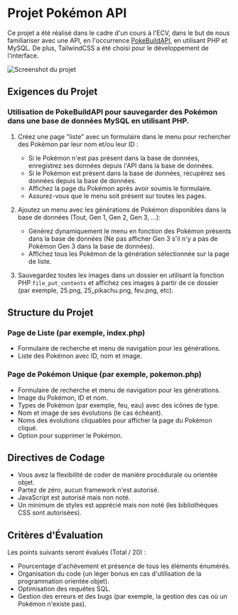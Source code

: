 # Projet Pokémon API

Ce projet a été réalisé dans le cadre d'un cours à l'ECV, dans le but de nous familiariser avec une API, en l'occurrence [PokeBuildAPI](https://pokebuildapi.fr/api/v1), en utilisant PHP et MySQL. De plus, TailwindCSS a été choisi pour le développement de l'interface.

![Screenshot du projet](https://i.imgur.com/Ok8MVjj.png)

## Exigences du Projet

### Utilisation de PokeBuildAPI pour sauvegarder des Pokémon dans une base de données MySQL en utilisant PHP.
1. Créez une page "liste" avec un formulaire dans le menu pour rechercher des Pokémon par leur nom et/ou leur ID :
   - Si le Pokémon n'est pas présent dans la base de données, enregistrez ses données depuis l'API dans la base de données.
   - Si le Pokémon est présent dans la base de données, récupérez ses données depuis la base de données.
   - Affichez la page du Pokémon après avoir soumis le formulaire.
   - Assurez-vous que le menu soit présent sur toutes les pages.

2. Ajoutez un menu avec les générations de Pokémon disponibles dans la base de données (Tout, Gen 1, Gen 2, Gen 3, ...):
   - Générez dynamiquement le menu en fonction des Pokémon présents dans la base de données (Ne pas afficher Gen 3 s'il n'y a pas de Pokémon Gen 3 dans la base de données).
   - Affichez tous les Pokémon de la génération sélectionnée sur la page de liste.

3. Sauvegardez toutes les images dans un dossier en utilisant la fonction PHP `file_put_contents` et affichez ces images à partir de ce dossier (par exemple, 25.png, 25_pikachu.png, feu.png, etc).

## Structure du Projet

### Page de Liste (par exemple, index.php)
- Formulaire de recherche et menu de navigation pour les générations.
- Liste des Pokémon avec ID, nom et image.

### Page de Pokémon Unique (par exemple, pokemon.php)
- Formulaire de recherche et menu de navigation pour les générations.
- Image du Pokémon, ID et nom.
- Types de Pokémon (par exemple, feu, eau) avec des icônes de type.
- Nom et image de ses évolutions (le cas échéant).
- Noms des évolutions cliquables pour afficher la page du Pokémon cliqué.
- Option pour supprimer le Pokémon.

## Directives de Codage

- Vous avez la flexibilité de coder de manière procédurale ou orientée objet.
- Partez de zéro, aucun framework n'est autorisé.
- JavaScript est autorisé mais non noté.
- Un minimum de styles est apprécié mais non noté (les bibliothèques CSS sont autorisées).

## Critères d'Évaluation

Les points suivants seront évalués (Total / 20) :

- Pourcentage d'achèvement et présence de tous les éléments énumérés.
- Organisation du code (un léger bonus en cas d'utilisation de la programmation orientée objet).
- Optimisation des requêtes SQL.
- Gestion des erreurs et des bugs (par exemple, la gestion des cas où un Pokémon n'existe pas).
